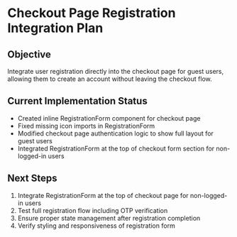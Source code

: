 # Checkout Page Registration Integration Plan

## Objective
Integrate user registration directly into the checkout page for guest users, allowing them to create an account without leaving the checkout flow.

## Current Implementation Status
- Created inline RegistrationForm component for checkout page
- Fixed missing icon imports in RegistrationForm
- Modified checkout page authentication logic to show full layout for guest users
- Integrated RegistrationForm at the top of checkout form section for non-logged-in users

## Next Steps
1. Integrate RegistrationForm at the top of checkout page for non-logged-in users
2. Test full registration flow including OTP verification
3. Ensure proper state management after registration completion
4. Verify styling and responsiveness of registration form
